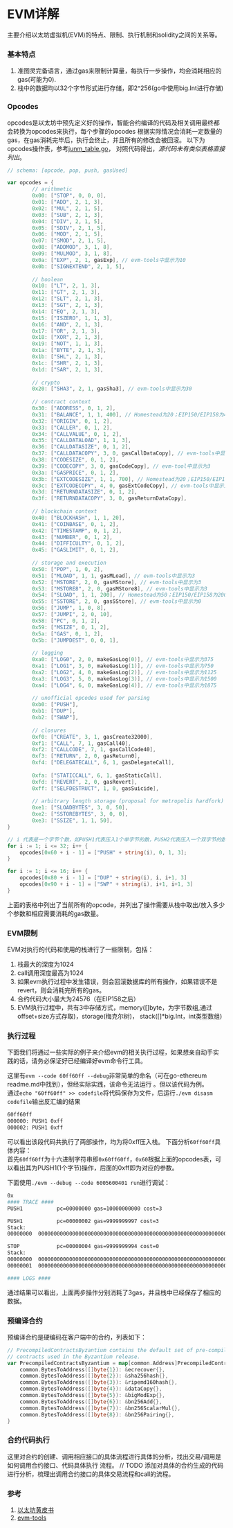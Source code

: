 # EVM详解
主要介绍以太坊虚拟机(EVM)的特点、限制、执行机制和solidity之间的关系等。

### 基本特点

1. 准图灵完备语言，通过gas来限制计算量，每执行一步操作，均会消耗相应的gas(可能为0).
2. 栈中的数据均以32个字节形式进行存储，即2^256(go中使用big.Int进行存储)

### Opcodes
opcodes是以太坊中预先定义好的操作，智能合约编译的代码及相关调用最终都会转换为opcodes来执行，每个步骤的opcodes
根据实际情况会消耗一定数量的gas，在gas消耗完毕后，执行会终止，并且所有的修改会被回滚。
以下为opcodes操作表，参考[junm_table.go](https://github.com/ethereum/go-ethereum/blob/master/core/vm/jump_table.go)，
对照代码得出，*源代码未有类似表格直接列出*。
```go
// schema: [opcode, pop, push, gasUsed]

var opcodes = {
	    // arithmetic
        0x00: ["STOP", 0, 0, 0],
        0x01: ["ADD", 2, 1, 3],
        0x02: ["MUL", 2, 1, 5],
        0x03: ["SUB", 2, 1, 3],
        0x04: ["DIV", 2, 1, 5],
        0x05: ["SDIV", 2, 1, 5],
        0x06: ["MOD", 2, 1, 5],
        0x07: ["SMOD", 2, 1, 5],
        0x08: ["ADDMOD", 3, 1, 8],
        0x09: ["MULMOD", 3, 1, 8],
        0x0a: ["EXP", 2, 1, gasExp], // evm-tools中显示为10
        0x0b: ["SIGNEXTEND", 2, 1, 5],
    
        // boolean
        0x10: ["LT", 2, 1, 3],
        0x11: ["GT", 2, 1, 3],
        0x12: ["SLT", 2, 1, 3],
        0x13: ["SGT", 2, 1, 3],
        0x14: ["EQ", 2, 1, 3],
        0x15: ["ISZERO", 1, 1, 3],
        0x16: ["AND", 2, 1, 3],
        0x17: ["OR", 2, 1, 3],
        0x18: ["XOR", 2, 1, 3],
        0x19: ["NOT", 1, 1, 3],
        0x1a: ["BYTE", 2, 1, 3],
        0x1b: ["SHL", 2, 1, 3],
        0x1c: ["SHR", 2, 1, 3],
        0x1d: ["SAR", 2, 1, 3],
    
        // crypto
        0x20: ["SHA3", 2, 1, gasSha3], // evm-tools中显示为30
        
        // contract context
        0x30: ["ADDRESS", 0, 1, 2],
        0x31: ["BALANCE", 1, 1, 400], // Homestead为20；EIP150/EIP158为400；
        0x32: ["ORIGIN", 0, 1, 2],
        0x33: ["CALLER", 0, 1, 2],
        0x34: ["CALLVALUE", 0, 1, 2],
        0x35: ["CALLDATALOAD", 1, 1, 3],
        0x36: ["CALLDATASIZE", 0, 1, 2],
        0x37: ["CALLDATACOPY", 3, 0, gasCallDataCopy], // evm-tools中显示为3
        0x38: ["CODESIZE", 0, 1, 2],
        0x39: ["CODECOPY", 3, 0, gasCodeCopy], // evm-tool中显示为3
        0x3a: ["GASPRICE", 0, 1, 2],
        0x3b: ["EXTCODESIZE", 1, 1, 700], // Homestead为20；EIP150/EIP158为700；
        0x3c: ["EXTCODECOPY", 4, 0, gasExtCodeCopy], // evm-tools中显示为20
        0x3d: ["RETURNDATASIZE", 0, 1, 2],
        0x3f: ["RETURNDATACOPY", 3, 0, gasReturnDataCopy],
    
        // blockchain context
        0x40: ["BLOCKHASH", 1, 1, 20],
        0x41: ["COINBASE", 0, 1, 2],
        0x42: ["TIMESTAMP", 0, 1, 2],
        0x43: ["NUMBER", 0, 1, 2],
        0x44: ["DIFFICULTY", 0, 1, 2],
        0x45: ["GASLIMIT", 0, 1, 2],
      
        // storage and execution
        0x50: ["POP", 1, 0, 2],
        0x51: ["MLOAD", 1, 1, gasMLoad], // evm-tools中显示为3
        0x52: ["MSTORE", 2, 0, gasMStore], // evm-tools中显示为3
        0x53: ["MSTORE8", 2, 0, gasMStore8], // evm-tools中显示为3
        0x54: ["SLOAD", 1, 1, 200], // Homestead为50；EIP150/EIP158为200；
        0x55: ["SSTORE", 2, 0, gasSStore], // evm-tools中显示为0
        0x56: ["JUMP", 1, 0, 8],
        0x57: ["JUMPI", 2, 0, 10],
        0x58: ["PC", 0, 1, 2],
        0x59: ["MSIZE", 0, 1, 2],
        0x5a: ["GAS", 0, 1, 2],
        0x5b: ["JUMPDEST", 0, 0, 1],
    
        // logging
        0xa0: ["LOG0", 2, 0, makeGasLog(0)], // evm-tools中显示为375
        0xa1: ["LOG1", 3, 0, makeGasLog(1)], // evm-tools中显示为750
        0xa2: ["LOG2", 4, 0, makeGasLog(2)], // evm-tools中显示为1125
        0xa3: ["LOG3", 5, 0, makeGasLog(3)], // evm-tools中显示为1500
        0xa4: ["LOG4", 6, 0, makeGasLog(4)], // evm-tools中显示为1875
        
        // unofficial opcodes used for parsing
        0xb0: ["PUSH"],
        0xb1: ["DUP"],
        0xb2: ["SWAP"],
        
        // closures
        0xf0: ["CREATE", 3, 1, gasCreate32000],
        0xf1: ["CALL", 7, 1, gasCall40],
        0xf2: ["CALLCODE", 7, 1, gasCallCode40],
        0xf3: ["RETURN", 2, 0, gasReturn0],
        0xf4: ["DELEGATECALL", 6, 1, gasDelegateCall],
        
        0xfa: ["STATICCALL", 6, 1, gasStaticCall],
        0xfd: ["REVERT", 2, 0, gasRevert],
        0xff: ["SELFDESTRUCT", 1, 0, gasSuicide], 
    	
        // arbitrary length storage (proposal for metropolis hardfork)
        0xe1: ["SLOADBYTES", 3, 0, 50],
        0xe2: ["SSTOREBYTES", 3, 0, 0],
        0xe3: ["SSIZE", 1, 1, 50],
}

// i 代表是一个字节个数，如PUSH1代表压入1个单字节的数，PUSH2代表压入一个双字节的数，下面同此。
for i := 1; i <= 32; i++ {
    opcodes[0x60 + i - 1] = ["PUSH" + string(i), 0, 1, 3];
}

for i := 1; i <= 16; i++ {
    opcodes[0x80 + i - 1] = ["DUP" + string(i), i, i+1, 3]
    opcodes[0x90 + i - 1] = ["SWP" + string(i), i+1, i+1, 3]
}
```

上面的表格中列出了当前所有的opcode，并列出了操作需要从栈中取出/放入多少个参数和相应需要消耗的gas数量。

### EVM限制
EVM对执行的代码和使用的栈进行了一些限制，包括：
1. 栈最大的深度为1024
2. call调用深度最高为1024
3. 如果evm执行过程中发生错误，则会回滚数据库的所有操作，如果错误不是revert，则会消耗完所有的gas。
4. 合约代码大小最大为24576（在EIP158之后）
5. EVM执行过程中，共有3中存储方式，memory([]byte，为字节数组,通过offset+size方式存取)，storage(梅克尔树)，
stack([]*big.Int，int类型数组)

### 执行过程
下面我们将通过一些实际的例子来介绍evm的相关执行过程，如果想亲自动手实践的话，请务必保证好已经编译好evm命令行工具。

这里有`evm --code 60ff60ff --debug`非常简单的命名（可在go-ethereum readme.md中找到），但经实际实践，该命令无法运行
。但以该代码为例。  
通过`echo "60ff60ff" >> codefile`将代码保存为文件，后运行`./evm disasm codefile`输出反汇编的结果
```bash
60ff60ff
000000: PUSH1 0xff
000002: PUSH1 0xff
```
可以看出该段代码共执行了两部操作，均为将0xff压入栈。
下面分析`60ff60ff`具体内容：  
首先`60ff60ff`为十六进制字符串即`0x60ff60ff`，`0x60`根据上面的opcodes表，可以看出其为PUSH1(1个字节)操作，后面的0xff即为对应的参数。  

下面使用`./evm --debug --code 6005600401 run`进行调试：
```bash
0x
#### TRACE ####
PUSH1           pc=00000000 gas=10000000000 cost=3

PUSH1           pc=00000002 gas=9999999997 cost=3
Stack:
00000000  00000000000000000000000000000000000000000000000000000000000000ff

STOP            pc=00000004 gas=9999999994 cost=0
Stack:
00000000  00000000000000000000000000000000000000000000000000000000000000ff
00000001  00000000000000000000000000000000000000000000000000000000000000ff

#### LOGS ####
```
通过结果可以看出，上面两步操作分别消耗了3gas，并且栈中已经保存了相应的数据。

### 预编译合约
预编译合约是硬编码在客户端中的合约，列表如下：
```go
// PrecompiledContractsByzantium contains the default set of pre-compiled Ethereum
// contracts used in the Byzantium release.
var PrecompiledContractsByzantium = map[common.Address]PrecompiledContract{
	common.BytesToAddress([]byte{1}): &ecrecover{},
	common.BytesToAddress([]byte{2}): &sha256hash{},
	common.BytesToAddress([]byte{3}): &ripemd160hash{},
	common.BytesToAddress([]byte{4}): &dataCopy{},
	common.BytesToAddress([]byte{5}): &bigModExp{},
	common.BytesToAddress([]byte{6}): &bn256Add{},
	common.BytesToAddress([]byte{7}): &bn256ScalarMul{},
	common.BytesToAddress([]byte{8}): &bn256Pairing{},
}
```

### 合约代码执行
这里对合约的创建、调用相应接口的具体流程进行具体的分析，找出交易/调用是如何调用合约接口、代码具体执行
流程。
// TODO 添加对具体的合约生成的代码进行分析，梳理出调用合约接口的具体交易流程和call的流程。


### 参考
1. [以太坊黄皮书](https://github.com/ethereum/yellowpaper)
2. [evm-tools](https://github.com/CoinCulture/evm-tools/blob/master/analysis/guide.md)